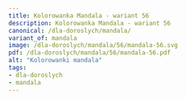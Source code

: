 ```yaml
---
title: Kolorowanka Mandala - wariant 56
description: Kolorowanka Mandala - wariant 56
canonical: /dla-doroslych/mandala/
variant_of: mandala
image: /dla-doroslych/mandala/56/mandala-56.svg
pdf: /dla-doroslych/mandala/56/mandala-56.pdf
alt: "Kolorowanki mandala"
tags:
- dla-doroslych
- mandala
---
```

